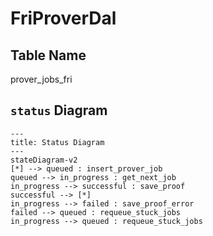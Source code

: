# FriProverDal

## Table Name

prover_jobs_fri

## `status` Diagram

```mermaid
---
title: Status Diagram
---
stateDiagram-v2
[*] --> queued : insert_prover_job
queued --> in_progress : get_next_job
in_progress --> successful : save_proof
successful --> [*]
in_progress --> failed : save_proof_error
failed --> queued : requeue_stuck_jobs
in_progress --> queued : requeue_stuck_jobs

```
